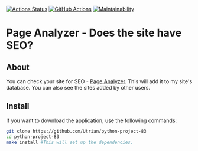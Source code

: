 [![Actions Status](https://github.com/Utrian/python-project-83/workflows/hexlet-check/badge.svg)](https://github.com/Utrian/python-project-83/actions)
[![GitHub Actions](https://github.com/Utrian/python-project-83/actions/workflows/ci.yml/badge.svg)](https://github.com/Utrian/python-project-83/actions/workflows/ci.yml)
[![Maintainability](https://api.codeclimate.com/v1/badges/8b46ee19e75fbbf30f4a/maintainability)](https://codeclimate.com/github/Utrian/python-project-83/maintainability)
<!-- [![Test Coverage](https://api.codeclimate.com/v1/badges/8b46ee19e75fbbf30f4a/test_coverage)](https://codeclimate.com/github/Utrian/python-project-83/test_coverage) -->


# **Page Analyzer** - Does the site have SEO?

## **About**
You can check your site for SEO - [Page Analyzer](https://python-project-83-production-167b.up.railway.app/). This will add it to my site's database. You can also see the sites added by other users.

## **Install**
If you want to download the application, use the following commands:
```bash
git clone https://github.com/Utrian/python-project-83
cd python-project-83
make install #This will set up the dependencies.
```
